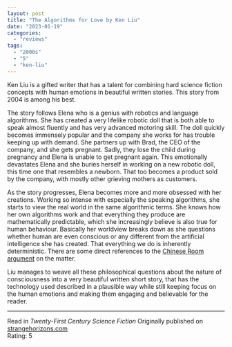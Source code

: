 ```yaml
---
layout: post
title: "The Algorithms for Love by Ken Liu"
date: "2023-01-19"
categories:
  - "reviews"
tags:
  - "2000s"
  - "5"
  - "ken-liu"
---
```


Ken Liu is a gifted writer that has a talent for combining hard science fiction concepts with human emotions in beautiful written stories. This story from 2004 is among his best.

The story follows Elena who is a genius with robotics and language algorithms. She has created a very lifelike robotic doll that is both able to speak almost fluently and has very advanced motoring skill. The doll quickly becomes immensely popular and the company she works for has trouble keeping up with demand. She partners up with Brad, the CEO of the company, and she gets pregnant. Sadly, they lose the child during pregnancy and Elena is unable to get pregnant again. This emotionally devastates Elena and she buries herself in working on a new robotic doll, this time one that resembles a newborn. That too becomes a product sold by the company, with mostly other grieving mothers as customers.

As the story progresses, Elena becomes more and more obsessed with her creations. Working so intense with especially the speaking algorithms, she starts to view the real world in the same algorithmic terms. She knows how her own algorithms work and that everything they produce are mathematically predictable, which she increasingly believe is also true for human behaviour. Basically her worldview breaks down as she questions whether human are even conscious or any different from the artificial intelligence she has created. That everything we do is inherently deterministic. There are some direct references to the [Chinese Room argument](https://en.wikipedia.org/wiki/Chinese_room) on the matter.

Liu manages to weave all these philosophical questions about the nature of consciousness into a very beautiful written short story, that has the technology used described in a plausible way while still keeping focus on the human emotions and making them engaging and believable for the reader.

* * *

Read in _Twenty-First Century Science Fiction_
Originally published on [strangehorizons.com](http://strangehorizons.com/fiction/the-algorithms-for-love/)\
Rating: 5
